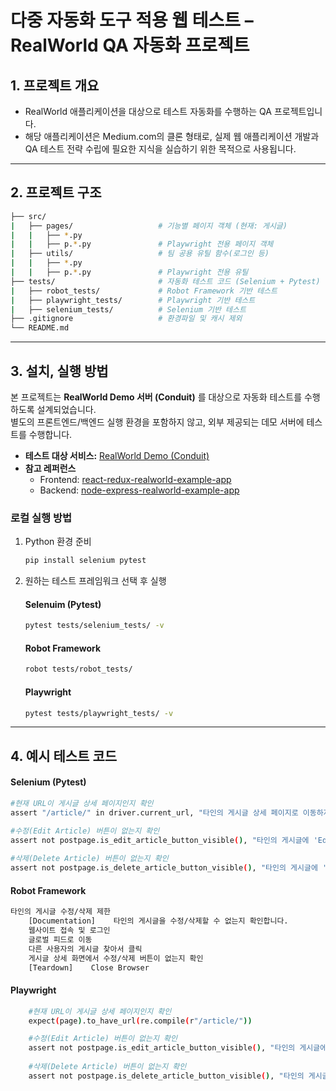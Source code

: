 # 다중 자동화 도구 적용 웹 테스트 – RealWorld QA 자동화 프로젝트

## 1. 프로젝트 개요
- RealWorld 애플리케이션을 대상으로 테스트 자동화를 수행하는 QA 프로젝트입니다. 
- 해당 애플리케이션은 Medium.com의 클론 형태로, 실제 웹 애플리케이션 개발과 QA 테스트 전략 수립에 필요한 지식을 실습하기 위한 목적으로 사용됩니다. 

---

## 2. 프로젝트 구조
```bash
├── src/                        
|   ├── pages/                   # 기능별 페이지 객체 (현재: 게시글)  
|   |   ├── *.py          
|   |   ├── p.*.py               # Playwright 전용 페이지 객체
|   ├── utils/                   # 팀 공용 유틸 함수(로그인 등)  
|   |   ├── *.py                
|   |   ├── p.*.py               # Playwright 전용 유틸  
├── tests/                       # 자동화 테스트 코드 (Selenium + Pytest) 
|   ├── robot_tests/             # Robot Framework 기반 테스트  
|   ├── playwright_tests/        # Playwright 기반 테스트  
|   ├── selenium_tests/          # Selenium 기반 테스트 
├── .gitignore                   # 환경파일 및 캐시 제외
└── README.md
```

---

## 3. 설치, 실행 방법

본 프로젝트는 **RealWorld Demo 서버 (Conduit)** 를 대상으로 자동화 테스트를 수행하도록 설계되었습니다.  
별도의 프론트엔드/백엔드 실행 환경을 포함하지 않고, 외부 제공되는 데모 서버에 테스트를 수행합니다.

- **테스트 대상 서비스:** [RealWorld Demo (Conduit)](https://demo.realworld.io)
- **참고 레퍼런스**
   - Frontend: [react-redux-realworld-example-app](https://github.com/gothinkster/react-redux-realworld-example-app)
   - Backend: [node-express-realworld-example-app](https://github.com/gothinkster/node-express-realworld-example-app)

### 로컬 실행 방법
1. Python 환경 준비
   ```bash
   pip install selenium pytest
   ```
2. 원하는 테스트 프레임워크 선택 후 실행
   #### Selenuim (Pytest)
   ```bash
   pytest tests/selenium_tests/ -v
   ```
   #### Robot Framework
   ```bash
   robot tests/robot_tests/
   ```
   #### Playwright
   ```bash
   pytest tests/playwright_tests/ -v
   ```

---

## 4. 예시 테스트 코드
#### Selenium (Pytest)
```bash
#현재 URL이 게시글 상세 페이지인지 확인
assert "/article/" in driver.current_url, "타인의 게시글 상세 페이지로 이동하지 못했습니다."

#수정(Edit Article) 버튼이 없는지 확인
assert not postpage.is_edit_article_button_visible(), "타인의 게시글에 'Edit Article' 버튼이 표시됩니다."
    
#삭제(Delete Article) 버튼이 없는지 확인
assert not postpage.is_delete_article_button_visible(), "타인의 게시글에 'Delete Article' 버튼이 표시됩니다."
```
#### Robot Framework
```bash
타인의 게시글 수정/삭제 제한
    [Documentation]    타인의 게시글을 수정/삭제할 수 없는지 확인합니다.
    웹사이트 접속 및 로그인
    글로벌 피드로 이동
    다른 사용자의 게시글 찾아서 클릭
    게시글 상세 화면에서 수정/삭제 버튼이 없는지 확인
    [Teardown]    Close Browser
```
#### Playwright
```bash
    #현재 URL이 게시글 상세 페이지인지 확인
    expect(page).to_have_url(re.compile(r"/article/"))

    #수정(Edit Article) 버튼이 없는지 확인
    assert not postpage.is_edit_article_button_visible(), "타인의 게시글에 'Edit Article' 버튼이 표시됩니다."
    
    #삭제(Delete Article) 버튼이 없는지 확인
    assert not postpage.is_delete_article_button_visible(), "타인의 게시글에 'Delete Article' 버튼이 표시됩니다."
```


